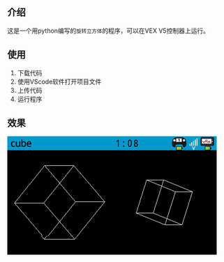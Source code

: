 ## 介绍

这是一个用python编写的`旋转立方体`的程序，可以在VEX V5控制器上运行。

## 使用

1. 下载代码
2. 使用VScode软件打开项目文件
3. 上传代码
4. 运行程序

## 效果

![](../Rotating_Cube/images/cube.png)

